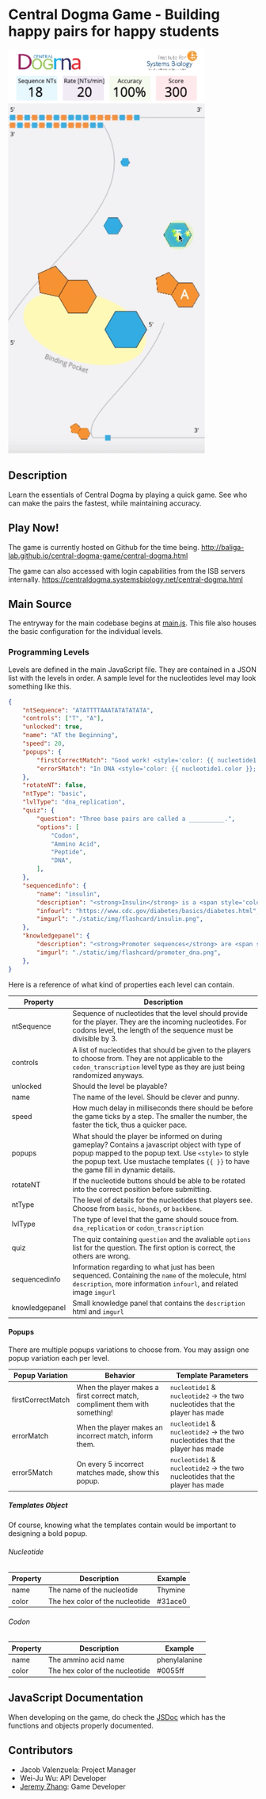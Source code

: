 # Central Dogma Game - Building happy pairs for happy students

![Gameplay image](gameplay.png)

## Description

Learn the essentials of Central Dogma by playing a quick game. See who can make the pairs the fastest,
while maintaining accuracy.

## Play Now!

The game is currently hosted on Github for the time being. http://baliga-lab.github.io/central-dogma-game/central-dogma.html

The game can also accessed with login capabilities from the ISB servers internally. https://centraldogma.systemsbiology.net/central-dogma.html

## Main Source

The entryway for the main codebase begins at [main.js](static/js/main.js). This file also houses the basic configuration
for the individual levels.

### Programming Levels

Levels are defined in the main JavaScript file. They are contained in a JSON list with the levels in order. A sample level
for the nucleotides level may look something like this.
```json
{
    "ntSequence": "ATATTTTAAATATATATATA",
    "controls": ["T", "A"],
    "unlocked": true,
    "name": "AT the Beginning",
    "speed": 20,
    "popups": {
        "firstCorrectMatch": "Good work! <style='color: {{ nucleotide1.color }};'>{{ nucleotide1.name }}</style> binds with <style='color: {{ nucleotide2.color }};'>{{ nucleotide2.name }}</style>!",
        "error5Match": "In DNA <style='color: {{ nucleotide1.color }};'>{{ nucleotide1.name }}</style> can only bind to <style='color: {{ nucleotide2.color }};'>{{ nucleotide2.name }}</style>, both nucleotides help make up DNA!"
    },
    "rotateNT": false,
    "ntType": "basic",
    "lvlType": "dna_replication",
    "quiz": {
        "question": "Three base pairs are called a __________.",
        "options": [
            "Codon",
            "Ammino Acid",
            "Peptide",
            "DNA",
        ],
    },
    "sequencedinfo": {
        "name": "insulin",
        "description": "<strong>Insulin</strong> is a <span style='color: blue;'>gene</span> that codes for a peptide (sequence of <span style='color: red;'>amino acids</span>) that acts as a hormone to regulate metabolism",
        "infourl": "https://www.cdc.gov/diabetes/basics/diabetes.html",
        "imgurl": "./static/img/flashcard/insulin.png",
    },
    "knowledgepanel": {
        "description": "<strong>Promoter sequences</strong> are <span style='color: forestgreen'>DNA</span> sequences that define where transcription of a <span style='color: blue;'>gene starts</span>.",
        "imgurl": "./static/img/flashcard/promoter_dna.png",
    },
}
```

Here is a reference of what kind of properties each level can contain.

| Property | Description |
| --- | --- |
| ntSequence | Sequence of nucleotides that the level should provide for the player. They are the incoming nucleotides. For codons level, the length of the sequence must be divisible by 3. |
| controls | A list of nucleotides that should be given to the players to choose from. They are not applicable to the `codon_transcription` level type as they are just being randomized anyways. |
| unlocked | Should the level be playable? |
| name | The name of the level. Should be clever and punny. |
| speed | How much delay in milliseconds there should be before the game ticks by a step. The smaller the number, the faster the tick, thus a quicker pace. |
| popups | What should the player be informed on during gameplay? Contains a javascript object with type of popup mapped to the popup text. Use `<style>` to style the popup text. Use mustache templates `{{ }}` to have the game fill in dynamic details. |
| rotateNT | If the nucleotide buttons should be able to be rotated into the correct position before submitting. |
| ntType | The level of details for the nucleotides that players see. Choose from `basic`, `hbonds`, or `backbone`. |
| lvlType | The type of level that the game should souce from. `dna_replication` or `codon_transcription` |
| quiz | The quiz containing `question` and the avaliable `options` list for the question. The first option is correct, the others are wrong. |
| sequencedinfo | Information regarding to what just has been sequenced. Containing the `name` of the molecule, html `description`, more information `infourl`, and related image `imgurl` |
| knowledgepanel | Small knowledge panel that contains the `description` html and `imgurl` |

#### Popups

There are multiple popups variations to choose from. You may assign one popup variation each per level.

| Popup Variation | Behavior | Template Parameters |
| --- | --- | --- |
| firstCorrectMatch | When the player makes a first correct match, compliment them with something! | `nucleotide1` & `nucleotide2` -> the two nucleotides that the player has made |
| errorMatch | When the player makes an incorrect match, inform them. | `nucleotide1` & `nucleotide2` -> the two nucleotides that the player has made |
| error5Match | On every 5 incorrect matches made, show this popup. | `nucleotide1` & `nucleotide2` -> the two nucleotides that the player has made |

##### Templates Object

Of course, knowing what the templates contain would be important to designing a bold popup.

###### Nucleotide

| Property | Description | Example |
| --- | --- | --- |
| name | The name of the nucleotide | Thymine |
| color | The hex color of the nucleotide | #31ace0 |

###### Codon

| Property | Description | Example |
| --- | --- | --- |
| name | The ammino acid name | phenylalanine |
| color | The hex color of the nucleotide | #0055ff |

## JavaScript Documentation

When developing on the game, do check the [JSDoc](https://baliga-lab.github.io/central-dogma-game/jsdoc/) which has the functions and objects properly documented. 

## Contributors

- Jacob Valenzuela: Project Manager
- Wei-Ju Wu: API Developer
- [Jeremy Zhang](https://courses.cs.washington.edu/courses/cse154/19su/staff/about-me/jeremy-zhang/about.html): Game Developer
